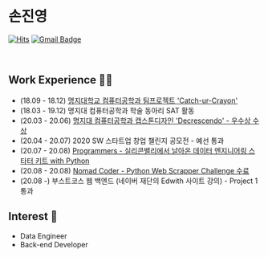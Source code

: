 # 손진영 


[![Hits](https://hits.seeyoufarm.com/api/count/incr/badge.svg?url=https%3A%2F%2Fgithub.com%2Fchajuhui123&count_bg=%23FFD5D5&title_bg=%23FF7575&icon=&icon_color=%23E7E7E7&title=VISIT&edge_flat=false)](https://hits.seeyoufarm.com)
[![Gmail Badge](https://img.shields.io/badge/Gmail-d14836?style=flat-square&logo=Gmail&logoColor=white&link=mailto:jjuhee0913@gmail.com)](mailto:jysohn0825@gmail.com)

<br>

## Work Experience 🤹‍♀️
- (18.09 - 18.12) [명지대학교 컴퓨터공학과 팀프로젝트 'Catch-ur-Crayon'](https://github.com/jysohn0825/team_project)
- (18.03 - 19.12) 명지대 컴퓨터공학과 학술 동아리 SAT 활동
- (20.03 - 20.06) [명지대 컴퓨터공학과 캡스톤디자인 'Decrescendo' - 우수상 수상](https://github.com/jysohn0825/capstone_design)
- (20.04 - 20.07) 2020 SW 스타트업 창업 챌린지 공모전 - 예선 통과
- (20.07 - 20.08) [Programmers - 실리콘밸리에서 날아온 데이터 엔지니어링 스타터 키트 with Python](https://github.com/jysohn0825/prgrms_data_eng)
- (20.08 - 20.08) [Nomad Coder - Python Web Scrapper Challenge 수료](https://github.com/jysohn0825/nomad_coder)
- (20.08 -) 부스트코스 웹 백엔드 (네이버 재단의 Edwith 사이트 강의) - Project 1 통과

## Interest 👀
- Data Engineer
- Back-end Developer
